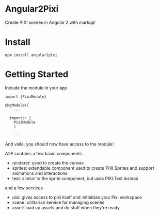 # Angular2Pixi

Create PIXI scenes in Angular 2 with markup!

# Install

```npm install angular2pixi```

# Getting Started

Include the module in your app

```
import {PixiModule}

@NgModule({
	...
	
  imports: [
	PixiModule
	]
	
	...

```

And voila, you should now have access to the module!


A2P contains a few basic components:

- renderer: used to create the canvas
- sprites: extendable component used to create PIXI.Sprites and support animations and interactions
- text: similar to the sprite component, but uses PIXI.Text instead

and a few services

- pixi: gives access to pixi itself and initializes your Pixi workspace
- scene: utilitarian service for managing scenes
- asset: load up assets and do stuff when they're ready




